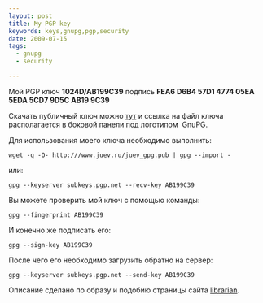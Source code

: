 ```yaml
--- 
layout: post
title: My PGP key
keywords: keys,gnupg,pgp,security
date: 2009-07-15
tags:
  - gnupg
  - security

---
```

Мой PGP ключ <strong>1024D/AB199C39</strong> подпись <strong>FEA6 D6B4 57D1 4774 05EA  5EDA 5CD7 9D5C AB19 9C39</strong>

Скачать публичный ключ можно <a href="/juev_gpg.pub">тут</a> и ссылка на файл ключа располагается  в боковой панели под логотипом  GnuPG.

Для использования моего ключа необходимо выполнить:

    wget -q -O- http:///www.juev.ru/juev_gpg.pub | gpg --import -

или:

    gpg --keyserver subkeys.pgp.net --recv-key AB199C39

Вы можете проверить мой ключ с помощью команды:

    gpg --fingerprint AB199C39

И конечно же подписать его:

    gpg --sign-key AB199C39

После чего его необходимо загрузить обратно на сервер:

    gpg --keyserver subkeys.pgp.net --send-key AB199C39

Описание сделано по образу и подобию страницы сайта <a href="http://librarian.spb.ru/page/my-pgp-key" rel="nofollow">librarian</a>.

